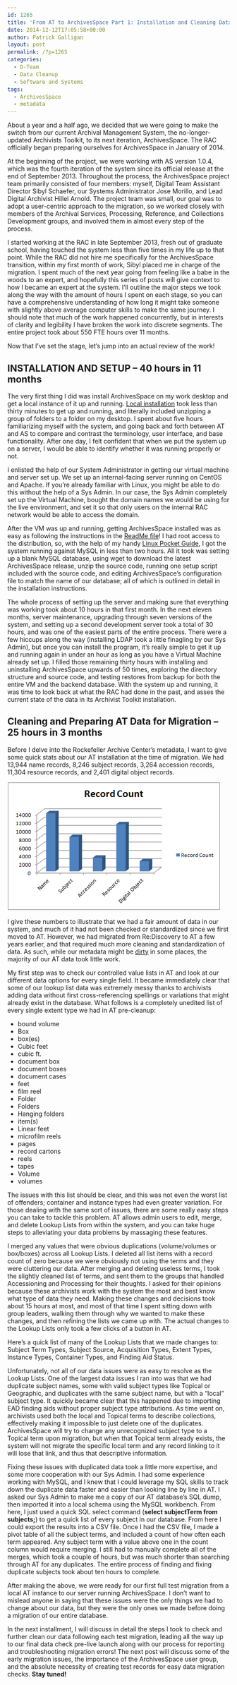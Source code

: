 ```yaml
---
id: 1265
title: 'From AT to ArchivesSpace Part 1: Installation and Cleaning Data for Migration'
date: 2014-12-12T17:05:58+00:00
author: Patrick Galligan
layout: post
permalink: /?p=1265
categories:
  - D-Team
  - Data Cleanup
  - Software and Systems
tags:
  - ArchivesSpace
  - metadata
---
```

About a year and a half ago, we decided that we were going to make the switch from our current Archival Management System, the no-longer-updated Archivists Toolkit, to its next iteration, ArchivesSpace. The RAC officially began preparing ourselves for ArchivesSpace in January of 2014. <!--more-->

At the beginning of the project, we were working with AS version 1.0.4, which was the fourth iteration of the system since its official release at the end of September 2013. Throughout the process, the ArchivesSpace project team primarily consisted of four members: myself, Digital Team Assistant Director Sibyl Schaefer, our Systems Administrator Jose Morillo, and Lead Digital Archivist Hillel Arnold. The project team was small, our goal was to adopt a user-centric approach to the migration, so we worked closely with members of the Archival Services, Processing, Reference, and Collections Development groups, and involved them in almost every step of the process.

I started working at the RAC in late September 2013, fresh out of graduate school, having touched the system less than five times in my life up to that point. While the RAC did not hire me specifically for the ArchivesSpace transition, within my first month of work, Sibyl placed me in charge of the migration. I spent much of the next year going from feeling like a babe in the woods to an expert, and hopefully this series of posts will give context to how I became an expert at the system. I’ll outline the major steps we took along the way with the amount of hours I spent on each stage, so you can have a comprehensive understanding of how long it might take someone with slightly above average computer skills to make the same journey. I should note that much of the work happened concurrently, but in interests of clarity and legibility I have broken the work into discrete segments. The entire project took about 550 FTE hours over 11 months.

Now that I’ve set the stage, let’s jump into an actual review of the work!

## INSTALLATION AND SETUP – 40 hours in 11 months

The very first thing I did was install ArchivesSpace on my work desktop and get a local instance of it up and running. [Local installation](https://github.com/archivesspace/archivesspace/#getting-started "Getting Started") took less than thirty minutes to get up and running, and literally included unzipping a group of folders to a folder on my desktop. I spent about five hours familiarizing myself with the system, and going back and forth between AT and AS to compare and contrast the terminology, user interface, and base functionality. After one day, I felt confident that when we put the system up on a server, I would be able to identify whether it was running properly or not.

I enlisted the help of our System Administrator in getting our virtual machine and server set up. We set up an internal-facing server running on CentOS and Apache. If you’re already familiar with Linux, you might be able to do this without the help of a Sys Admin. In our case, the Sys Admin completely set up the Virtual Machine, bought the domain names we would be using for the live environment, and set it so that only users on the internal RAC network would be able to access the domain.

After the VM was up and running, getting ArchivesSpace installed was as easy as following the instructions in the [ReadMe file](https://github.com/archivesspace/archivesspace/#getting-started)! I had root access to the distribution, so, with the help of my handy [Linux Pocket Guide](http://it-ebooks.info/book/967/), I got the system running against MySQL in less than two hours. All it took was setting up a blank MySQL database, using wget to download the latest ArchivesSpace release, unzip the source code, running one setup script included with the source code, and editing ArchivesSpace’s configuration file to match the name of our database; all of which is outlined in detail in the installation instructions.

The whole process of setting up the server and making sure that everything was working took about 10 hours in that first month. In the next eleven months, server maintenance, upgrading through seven versions of the system, and setting up a second development server took a total of 30 hours, and was one of the easiest parts of the entire process. There were a few hiccups along the way (installing LDAP took a little finagling by our Sys Admin), but once you can install the program, it’s really simple to get it up and running again in under an hour as long as you have a Virtual Machine already set up. I filled those remaining thirty hours with installing and uninstalling ArchivesSpace upwards of 50 times, exploring the directory structure and source code, and testing restores from backup for both the entire VM and the backend database. With the system up and running, it was time to look back at what the RAC had done in the past, and asses the current state of the data in its Archivist Toolkit installation.

## Cleaning and Preparing AT Data for Migration – 25 hours in 3 months

Before I delve into the Rockefeller Archive Center’s metadata, I want to give some quick stats about our AT installation at the time of migration. We had 13,944 name records, 8,246 subject records, 3,264 accession records, 11,304 resource records, and 2,401 digital object records.

![Archivists Toolkit Record Count](/wp-content/uploads/2014/12/AT-Record-Count.jpg)

I give these numbers to illustrate that we had a fair amount of data in our system, and much of it had not been checked or standardized since we first moved to AT. However, we had migrated from Re:Discovery to AT a few years earlier, and that required much more cleaning and standardization of data. As such, while our metadata might be [dirty](http://media0.giphy.com/media/U2Vd7z6wB3zpK/giphy.gif) in some places, the majority of our AT data took little work.

My first step was to check our controlled value lists in AT and look at our different data options for every single field. It became immediately clear that some of our lookup list data was extremely messy thanks to archivists adding data without first cross-referencing spellings or variations that might already exist in the database. What follows is a completely unedited list of every single extent type we had in AT pre-cleanup:

* bound volume
* Box
* box(es)
* Cubic feet
* cubic ft.
* document box
* document boxes
* document cases
* feet
* film reel
* Folder
* Folders
* Hanging folders
* item(s)
* Linear feet
* microfilm reels
* pages
* record cartons
* reels
* tapes
* Volume
* volumes

The issues with this list should be clear, and this was not even the worst list of offenders; container and instance types had even greater variation. For those dealing with the same sort of issues, there are some really easy steps you can take to tackle this problem. AT allows admin users to edit, merge, and delete Lookup Lists from within the system, and you can take huge steps to alleviating your data problems by massaging these features.

I merged any values that were obvious duplications (volume/volumes or box/boxes) across all Lookup Lists. I deleted all list items with a record count of zero because we were obviously not using the terms and they were cluttering our data. After merging and deleting useless terms, I took the slightly cleaned list of terms, and sent them to the groups that handled Accessioning and Processing for their thoughts. I asked for their opinions because these archivists work with the system the most and best know what type of data they need. Making these changes and decisions took about 15 hours at most, and most of that time I spent sitting down with group leaders, walking them through why we wanted to make these changes, and then refining the lists we came up with. The actual changes to the Lookup Lists only took a few clicks of a button in AT.

Here’s a quick list of many of the Lookup Lists that we made changes to: Subject Term Types, Subject Source, Acquisition Types, Extent Types, Instance Types, Container Types, and Finding Aid Status.

Unfortunately, not all of our data issues were as easy to resolve as the Lookup Lists. One of the largest data issues I ran into was that we had duplicate subject names, some with valid subject types like Topical or Geographic, and duplicates with the same subject name, but with a “local” subject type. It quickly became clear that this happened due to importing EAD finding aids without proper subject type attributions. As time went on, archivists used both the local and Topical terms to describe collections, effectively making it impossible to just delete one of the duplicates. ArchivesSpace will try to change any unrecognized subject type to a Topical term upon migration, but when that Topical term already exists, the system will not migrate the specific local term and any record linking to it will lose that link, and thus that descriptive information.

Fixing these issues with duplicated data took a little more expertise, and some more cooperation with our Sys Admin. I had some experience working with MySQL, and I knew that I could leverage my SQL skills to track down the duplicate data faster and easier than looking line by line in AT. I asked our Sys Admin to make me a copy of our AT database’s SQL dump, then imported it into a local schema using the MySQL workbench. From here, I just used a quick SQL select command (**select subjectTerm from subjects;**) to get a quick list of every subject in our database. From here I could export the results into a CSV file. Once I had the CSV file, I made a pivot table of all the subject terms, and included a count of how often each term appeared. Any subject term with a value above one in the count column would require merging. I still had to manually complete all of the merges, which took a couple of hours, but was much shorter than searching through AT for any duplicates. The entire process of finding and fixing duplicate subjects took about ten hours to complete.

After making the above, we were ready for our first full test migration from a local AT instance to our server running ArchivesSpace. I don’t want to mislead anyone in saying that these issues were the only things we had to change about our data, but they were the only ones we made before doing a migration of our entire database.

In the next installment, I will discuss in detail the steps I took to check and further clean our data following each test migration, leading all the way up to our final data check pre-live launch along with our process for reporting and troubleshooting migration errors! The next post will discuss some of the early migration issues, the importance of the ArchivesSpace user group, and the absolute necessity of creating test records for easy data migration checks. **Stay tuned!**
